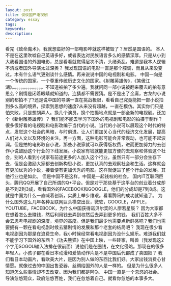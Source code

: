 ```yaml
---
layout: post
title: 谈谈国产电视剧
category: essay
tags:
keywords:
description:
---
```

看完《致命魔术》，我就想蛮好的一部电影咋就这样被毁了？居然是国语的。
本人不是在这里吹嘘自己英语多好，或者表达对民族语言多么的感情深厚。只是从小到大我看国语的外国电影，总是看看就觉得层次不清，头绪紊乱。难道是我本人逻辑不清或者国外导演太过深奥？
我发现国语的电影一直是那个腔调，而且从来没变过。木有什么语气更别谈什么感情。再来说说中国的电视剧和电影。
中国一向是一个传统的国家。一个尊重传统历史文化的国家。《射雕英雄传》，《笑傲江湖》。。。。。。。。。。。。。。不知道被拍了多少遍。我就问同一部小说被翻来覆去的拍有意思么？剧情是闭着眼睛就知道的，连猜都不需要猜。是不是出了金庸，古龙的小说别的都拍不了?还是说中国的导演一直在挑战极限，看看自己究竟能把一部小说拍到多么高的境界，探索到思想的速度?从来没有超越，一直在模仿。其实你们只是怕失败，只是想胡弄人。换几个演员，换个拍摄地点就是一部全新的电视剧。还加个《新射雕英雄传》？
我们能不能去学习下国外的电视剧和电影的拍摄于制作？
很多很好看的电视剧和电影改编于当代的小说。当代的小说可以展现这个时代的特点，发觉这个社会的黑暗，与时俱进。让人们更加关心当代的经济文化发展，提高人们对人文以及环境的关注。再一方面，这种电影可能会非常轰动，也可能不起波澜。但是拍的电影取自小说，那些小说家就可以获得版权费，进而更加努力的去创作小说鼓励这个行业的下线发展。小说家有钱就能更加方便的去观察和体验这个社会，别的人看到小说家有前途更多的人加入这个行业，虽然只有一部分会生存下去，但是会激励大家都去创新构思小说，更加认真的去观察社会和生活。这样就会有更加优秀的小说，接着便有更加优秀的电影。这样就促进了整个行业的发展。其他行业也是如此。
但是中国不是这样。中国是一起钱权的社会。
国内IT互联网巨头，腾讯QQ开展了自己所谓的Q+平台。但是对于那些基于这平台的创业着分成却是不到2到3成，看看国外的FACEBOOK和GOOGLE，他们的分成却是7到8成。这就是中国为什么一直喊着创新，实质上举步维艰。看看腾讯的成功就知道了。
为什么国外这么几年各种互联网巨头横空出世，微软，GOOGLE，APPLE，YOUTUBE，FACEBOOK，为什么中国获得诺贝尔奖的人廖若星辰？
因为大家都在想着怎么去赚钱，然后利用钱去弄到权然后去弄到更多的钱。
我们百姓大多不会去思考电视剧的深度，境界的高度。但是我们最少也需要点新鲜感吧？我们也需要拥有一颗在看电视剧时候去猜剧情的发展和那个老套的结局吧？
我现在很少看电视剧因为那是在浪费生命，我小时候经常看电视剧因为没什么娱乐。难道我们就不能学习下国外的东西？《功夫熊猫》在中国上映，一些砖家，叫兽（我发现这2个字用SOGOU输入法排在很前面）说他们是在圈钱，在文化侵略。那现在的很多年轻人，小孩子都在看日本动漫和爱情动作片是不是中国后代都成了卖国奴？
我们看日本动画片，看欧美大片，是因为别人做的东西比我们好。大家出钱消费心甘情愿。就像过去的中国出售瓷器，丝绸给国外的人是一样的。
但是为什么很多人知道怎么些事情却不去改变。因为我们都是阿Q。
中国一直是一个忽悠的社会。导演忽悠观众，政府忽悠百姓，我们在忽悠着自己。就看你忽悠的本事多大。
